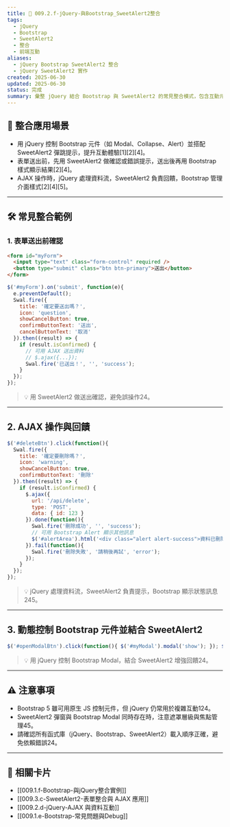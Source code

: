 ```yaml
---
title: 📌 009.2.f-jQuery-與Bootstrap_SweetAlert2整合
tags:
  - jQuery
  - Bootstrap
  - SweetAlert2
  - 整合
  - 前端互動
aliases:
  - jQuery Bootstrap SweetAlert2 整合
  - jQuery SweetAlert2 實作
created: 2025-06-30
updated: 2025-06-30
status: 完成
summary: 彙整 jQuery 結合 Bootstrap 與 SweetAlert2 的常見整合模式，包含互動元件控制、表單驗證、AJAX 與視覺回饋，協助打造現代化前端體驗。
---
```


## 🤝 整合應用場景

- 用 jQuery 控制 Bootstrap 元件（如 Modal、Collapse、Alert）並搭配 SweetAlert2 彈跳提示，提升互動體驗[1][2][4]。
- 表單送出前，先用 SweetAlert2 做確認或錯誤提示，送出後再用 Bootstrap 樣式顯示結果[2][4]。
- AJAX 操作時，jQuery 處理資料流，SweetAlert2 負責回饋，Bootstrap 管理介面樣式[2][4][5]。

---

## 🛠️ 常見整合範例

### 1. 表單送出前確認

```html
<form id="myForm">
  <input type="text" class="form-control" required />
  <button type="submit" class="btn btn-primary">送出</button>
</form>
```

```javascript
$('#myForm').on('submit', function(e){
  e.preventDefault();
  Swal.fire({
    title: '確定要送出嗎？',
    icon: 'question',
    showCancelButton: true,
    confirmButtonText: '送出',
    cancelButtonText: '取消'
  }).then((result) => {
    if (result.isConfirmed) {
      // 可用 AJAX 送出資料
      // $.ajax({...});
      Swal.fire('已送出！', '', 'success');
    }
  });
});
```

> 💡 用 SweetAlert2 做送出確認，避免誤操作24。

---
## 2. AJAX 操作與回饋

```javascript
$('#deleteBtn').click(function(){
  Swal.fire({
    title: '確定要刪除嗎？',
    icon: 'warning',
    showCancelButton: true,
    confirmButtonText: '刪除'
  }).then((result) => {
    if (result.isConfirmed) {
      $.ajax({
        url: '/api/delete',
        type: 'POST',
        data: { id: 123 }
      }).done(function(){
        Swal.fire('刪除成功', '', 'success');
        // 可用 Bootstrap Alert 顯示其他訊息
        $('#alertArea').html('<div class="alert alert-success">資料已刪除</div>');
      }).fail(function(){
        Swal.fire('刪除失敗', '請稍後再試', 'error');
      });
    }
  });
});
```

> 💡 jQuery 處理資料流，SweetAlert2 負責提示，Bootstrap 顯示狀態訊息245。

---
## 3. 動態控制 Bootstrap 元件並結合 SweetAlert2

```javascript
$('#openModalBtn').click(function(){ $('#myModal').modal('show'); }); $('#myModal').on('hidden.bs.modal', function(){ Swal.fire('已關閉視窗', '', 'info'); });
```

> 💡 用 jQuery 控制 Bootstrap Modal，結合 SweetAlert2 增強回饋24。

---
## ⚠️ 注意事項

- Bootstrap 5 雖可用原生 JS 控制元件，但 jQuery 仍常用於複雜互動124。
- SweetAlert2 彈窗與 Bootstrap Modal 同時存在時，注意遮罩層級與焦點管理45。
- 請確認所有函式庫（jQuery、Bootstrap、SweetAlert2）載入順序正確，避免依賴錯誤24。

---

## 🔗 相關卡片

- [[009.1.f-Bootstrap-與jQuery整合實例]]
- [[009.3.c-SweetAlert2-表單整合與 AJAX 應用]]
- [[009.2.d-jQuery-AJAX 與資料互動]]
- [[009.1.e-Bootstrap-常見問題與Debug]]